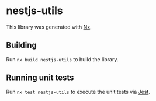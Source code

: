 # nestjs-utils

This library was generated with [Nx](https://nx.dev).

## Building

Run `nx build nestjs-utils` to build the library.

## Running unit tests

Run `nx test nestjs-utils` to execute the unit tests via [Jest](https://jestjs.io).
